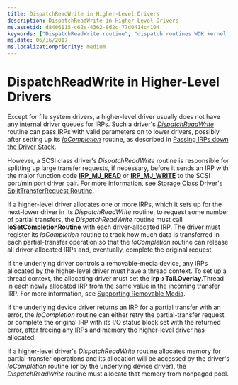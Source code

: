 ```yaml
---
title: DispatchReadWrite in Higher-Level Drivers
description: DispatchReadWrite in Higher-Level Drivers
ms.assetid: d8406115-c62e-4362-8d2c-77d0414c4104
keywords: ["DispatchReadWrite routine", "dispatch routines WDK kernel , DispatchReadWrite routine", "read/write dispatch routines WDK kernel", "IRP_MJ_WRITE I/O function codes", "IRP_MJ_READ I/O function codes", "data transfers WDK kernel , read/write dispatch routines", "transferring data WDK kernel , read/write dispatch routines"]
ms.date: 06/16/2017
ms.localizationpriority: medium
---
```


# DispatchReadWrite in Higher-Level Drivers





Except for file system drivers, a higher-level driver usually does not have any internal driver queues for IRPs. Such a driver's [*DispatchReadWrite*](https://msdn.microsoft.com/library/windows/hardware/ff543381) routine can pass IRPs with valid parameters on to lower drivers, possibly after setting up its [*IoCompletion*](https://msdn.microsoft.com/library/windows/hardware/ff548354) routine, as described in [Passing IRPs down the Driver Stack](passing-irps-down-the-driver-stack.md).

However, a SCSI class driver's *DispatchReadWrite* routine is responsible for splitting up large transfer requests, if necessary, before it sends an IRP with the major function code [**IRP\_MJ\_READ**](https://msdn.microsoft.com/library/windows/hardware/ff550794) or [**IRP\_MJ\_WRITE**](https://msdn.microsoft.com/library/windows/hardware/ff550819) to the SCSI port/miniport driver pair. For more information, see [Storage Class Driver's SplitTransferRequest Routine](https://msdn.microsoft.com/library/windows/hardware/ff566965).

If a higher-level driver allocates one or more IRPs, which it sets up for the next-lower driver in its *DispatchReadWrite* routine, to request some number of partial transfers, the *DispatchReadWrite* routine must call [**IoSetCompletionRoutine**](https://msdn.microsoft.com/library/windows/hardware/ff549679) with each driver-allocated IRP. The driver must register its *IoCompletion* routine to track how much data is transferred in each partial-transfer operation so that the *IoCompletion* routine can release all driver-allocated IRPs and, eventually, complete the original request.

If the underlying driver controls a removable-media device, any IRPs allocated by the higher-level driver must have a thread context. To set up a thread context, the allocating driver must set the **Irp-&gt;Tail.Overlay**.Thread in each newly allocated IRP from the same value in the incoming transfer IRP. For more information, see [Supporting Removable Media](supporting-removable-media.md).

If the underlying device driver returns an IRP for a partial transfer with an error, the *IoCompletion* routine can either retry the partial-transfer request or complete the original IRP with its I/O status block set with the returned error, after freeing any IRPs and memory the higher-level driver has allocated.

If a higher-level driver's *DispatchReadWrite* routine allocates memory for partial-transfer operations and its allocation will be accessed by the driver's *IoCompletion* routine (or by the underlying device driver), the *DispatchReadWrite* routine must allocate that memory from nonpaged pool.

 

 




